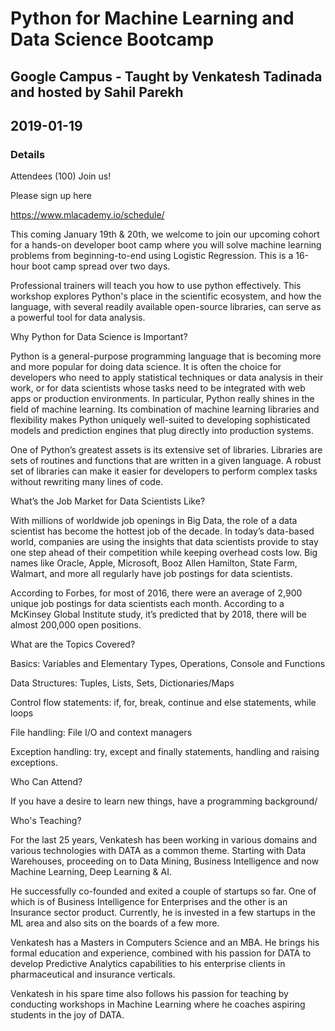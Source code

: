 # Python for Machine Learning and Data Science Bootcamp
## Google Campus - Taught by Venkatesh Tadinada and hosted by Sahil Parekh
## 2019-01-19

### Details
Attendees (100)
Join us!

Please sign up here

https://www.mlacademy.io/schedule/

This coming January 19th & 20th, we welcome to join our upcoming cohort for a hands-on developer boot camp where you will solve machine learning problems from beginning-to-end using Logistic Regression. This is a 16-hour boot camp spread over two days.

Professional trainers will teach you how to use python effectively. This workshop explores Python's place in the scientific ecosystem, and how the language, with several readily available open-source libraries, can serve as a powerful tool for data analysis.

Why Python for Data Science is Important?

Python is a general-purpose programming language that is becoming more and more popular for doing data science. It is often the choice for developers who need to apply statistical techniques or data analysis in their work, or for data scientists whose tasks need to be integrated with web apps or production environments. In particular, Python really shines in the field of machine learning. Its combination of machine learning libraries and flexibility makes Python uniquely well-suited to developing sophisticated models and prediction engines that plug directly into production systems.

One of Python’s greatest assets is its extensive set of libraries. Libraries are sets of routines and functions that are written in a given language. A robust set of libraries can make it easier for developers to perform complex tasks without rewriting many lines of code.

What’s the Job Market for Data Scientists Like?

With millions of worldwide job openings in Big Data, the role of a data scientist has become the hottest job of the decade. In today’s data-based world, companies are using the insights that data scientists provide to stay one step ahead of their competition while keeping overhead costs low. Big names like Oracle, Apple, Microsoft, Booz Allen Hamilton, State Farm, Walmart, and more all regularly have job postings for data scientists.

According to Forbes, for most of 2016, there were an average of 2,900 unique job postings for data scientists each month. According to a McKinsey Global Institute study, it’s predicted that by 2018, there will be almost 200,000 open positions.

What are the Topics Covered?

Basics: Variables and Elementary Types, Operations, Console and Functions

Data Structures: Tuples, Lists, Sets, Dictionaries/Maps

Control flow statements: if, for, break, continue and else statements, while loops

File handling: File I/O and context managers

Exception handling: try, except and finally statements, handling and raising exceptions.

Who Can Attend?

If you have a desire to learn new things, have a programming background/

Who's Teaching?

For the last 25 years, Venkatesh has been working in various domains and various technologies with DATA as a common theme. Starting with Data Warehouses, proceeding on to Data Mining, Business Intelligence and now Machine Learning, Deep Learning & AI.

He successfully co-founded and exited a couple of startups so far. One of which is of Business Intelligence for Enterprises and the other is an Insurance sector product. Currently, he is invested in a few startups in the ML area and also sits on the boards of a few more.

Venkatesh has a Masters in Computers Science and an MBA. He brings his formal education and experience, combined with his passion for DATA to develop Predictive Analytics capabilities to his enterprise clients in pharmaceutical and insurance verticals.

Venkatesh in his spare time also follows his passion for teaching by conducting workshops in Machine Learning where he coaches aspiring students in the joy of DATA.


